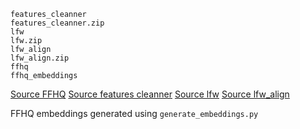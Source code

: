 ```
features_cleanner
features_cleanner.zip
lfw
lfw.zip
lfw_align
lfw_align.zip
ffhq
ffhq_embeddings
```

[Source FFHQ](https://www.kaggle.com/datasets/arnaud58/flickrfaceshq-dataset-ffhq)
[Source features cleanner](https://www.dropbox.com/s/0phtgiag0p4bw08/features_cleanner.zip?dl=0)
[Source lfw](https://www.dropbox.com/s/bqo3uwzualy9u93/lfw.zip?dl=0)
[Source lfw_align](https://www.dropbox.com/s/myjukv6b18lo007/lfw_align.zip?dl=0)

FFHQ embeddings generated using ```generate_embeddings.py```




